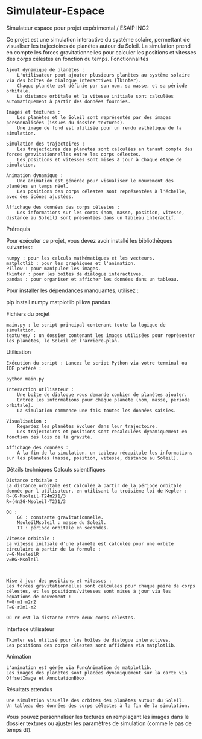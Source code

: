 # Simulateur-Espace
Simulateur espace pour projet expérimental / ESAIP ING2

Ce projet est une simulation interactive du système solaire, permettant de visualiser les trajectoires de planètes autour du Soleil. La simulation prend en compte les forces gravitationnelles pour calculer les positions et vitesses des corps célestes en fonction du temps.
Fonctionnalités

    Ajout dynamique de planètes :
        L'utilisateur peut ajouter plusieurs planètes au système solaire via des boîtes de dialogue interactives (Tkinter).
        Chaque planète est définie par son nom, sa masse, et sa période orbitale.
        La distance orbitale et la vitesse initiale sont calculées automatiquement à partir des données fournies.

    Images et textures :
        Les planètes et le Soleil sont représentés par des images personnalisées (issues du dossier textures).
        Une image de fond est utilisée pour un rendu esthétique de la simulation.

    Simulation des trajectoires :
        Les trajectoires des planètes sont calculées en tenant compte des forces gravitationnelles entre les corps célestes.
        Les positions et vitesses sont mises à jour à chaque étape de simulation.

    Animation dynamique :
        Une animation est générée pour visualiser le mouvement des planètes en temps réel.
        Les positions des corps célestes sont représentées à l'échelle, avec des icônes ajustées.

    Affichage des données des corps célestes :
        Les informations sur les corps (nom, masse, position, vitesse, distance au Soleil) sont présentées dans un tableau interactif.

Prérequis

Pour exécuter ce projet, vous devez avoir installé les bibliothèques suivantes :

    numpy : pour les calculs mathématiques et les vecteurs.
    matplotlib : pour les graphiques et l'animation.
    Pillow : pour manipuler les images.
    tkinter : pour les boîtes de dialogue interactives.
    pandas : pour organiser et afficher les données dans un tableau.

Pour installer les dépendances manquantes, utilisez :

pip install numpy matplotlib pillow pandas

Fichiers du projet

    main.py : le script principal contenant toute la logique de simulation.
    textures/ : un dossier contenant les images utilisées pour représenter les planètes, le Soleil et l'arrière-plan.

Utilisation

    Exécution du script : Lancez le script Python via votre terminal ou IDE préféré :

    python main.py

    Interaction utilisateur :
        Une boîte de dialogue vous demande combien de planètes ajouter.
        Entrez les informations pour chaque planète (nom, masse, période orbitale).
        La simulation commence une fois toutes les données saisies.

    Visualisation :
        Regardez les planètes évoluer dans leur trajectoire.
        Les trajectoires et positions sont recalculées dynamiquement en fonction des lois de la gravité.

    Affichage des données :
        À la fin de la simulation, un tableau récapitule les informations sur les planètes (masse, position, vitesse, distance au Soleil).

Détails techniques
Calculs scientifiques

    Distance orbitale :
    La distance orbitale est calculée à partir de la période orbitale donnée par l'utilisateur, en utilisant la troisième loi de Kepler :
    R=(G⋅Msoleil⋅T24π2)1/3
    R=(4π2G⋅Msoleil​⋅T2​)1/3

    Où :
        GG : constante gravitationnelle.
        MsoleilMsoleil​ : masse du Soleil.
        TT : période orbitale en secondes.

    Vitesse orbitale :
    La vitesse initiale d'une planète est calculée pour une orbite circulaire à partir de la formule :
    v=G⋅MsoleilR
    v=RG⋅Msoleil​​

    ​

    Mise à jour des positions et vitesses :
    Les forces gravitationnelles sont calculées pour chaque paire de corps célestes, et les positions/vitesses sont mises à jour via les équations de mouvement :
    F=G⋅m1⋅m2r2
    F=G⋅r2m1​⋅m2​​

    Où rr est la distance entre deux corps célestes.

Interface utilisateur

    Tkinter est utilisé pour les boîtes de dialogue interactives.
    Les positions des corps célestes sont affichées via matplotlib.

Animation

    L'animation est gérée via FuncAnimation de matplotlib.
    Les images des planètes sont placées dynamiquement sur la carte via OffsetImage et AnnotationBbox.

Résultats attendus

    Une simulation visuelle des orbites des planètes autour du Soleil.
    Un tableau des données des corps célestes à la fin de la simulation.

Vous pouvez personnaliser les textures en remplaçant les images dans le dossier textures ou ajuster les paramètres de simulation (comme le pas de temps dt).
